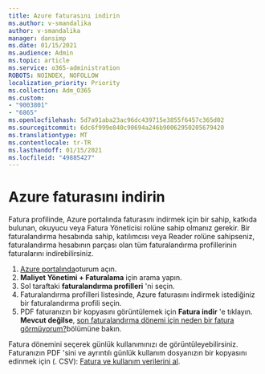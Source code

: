 ```yaml
---
title: Azure faturasını indirin
ms.author: v-smandalika
author: v-smandalika
manager: dansimp
ms.date: 01/15/2021
ms.audience: Admin
ms.topic: article
ms.service: o365-administration
ROBOTS: NOINDEX, NOFOLLOW
localization_priority: Priority
ms.collection: Adm_O365
ms.custom:
- "9003801"
- "6865"
ms.openlocfilehash: 5d7a91aba23ac96dc439715e3855f6457c365d02
ms.sourcegitcommit: 6dc6f999e840c90694a246b90062950205679420
ms.translationtype: MT
ms.contentlocale: tr-TR
ms.lasthandoff: 01/15/2021
ms.locfileid: "49885427"
---
```

# <a name="download-azure-invoice"></a>Azure faturasını indirin

Fatura profilinde, Azure portalında faturasını indirmek için bir sahip, katkıda bulunan, okuyucu veya Fatura Yöneticisi rolüne sahip olmanız gerekir. Bir faturalandırma hesabında sahip, katılımcısı veya Reader rolüne sahipseniz, faturalandırma hesabının parçası olan tüm faturalandırma profillerinin faturalarını indirebilirsiniz.

1. [Azure portalında](https://portal.azure.com/)oturum açın.
2. **Maliyet Yönetimi + Faturalama** için arama yapın.
3. Sol taraftaki **faturalandırma profilleri** 'ni seçin.
4. Faturalandırma profilleri listesinde, Azure faturasını indirmek istediğiniz bir faturalandırma profili seçin.
5. PDF faturanızın bir kopyasını görüntülemek için **Fatura indir** 'e tıklayın. **Mevcut değilse**, [son faturalandırma dönemi için neden bir fatura görmüyorum?](https://docs.microsoft.com/azure/cost-management-billing/manage/download-azure-invoice-daily-usage-date)bölümüne bakın.

Fatura dönemini seçerek günlük kullanımınızı de görüntüleyebilirsiniz. Faturanızın PDF 'sini ve ayrıntılı günlük kullanım dosyanızın bir kopyasını edinmek için (. CSV): [Fatura ve kullanım verilerini al](https://docs.microsoft.com/azure/cost-management-billing/manage/download-azure-invoice-daily-usage-date).